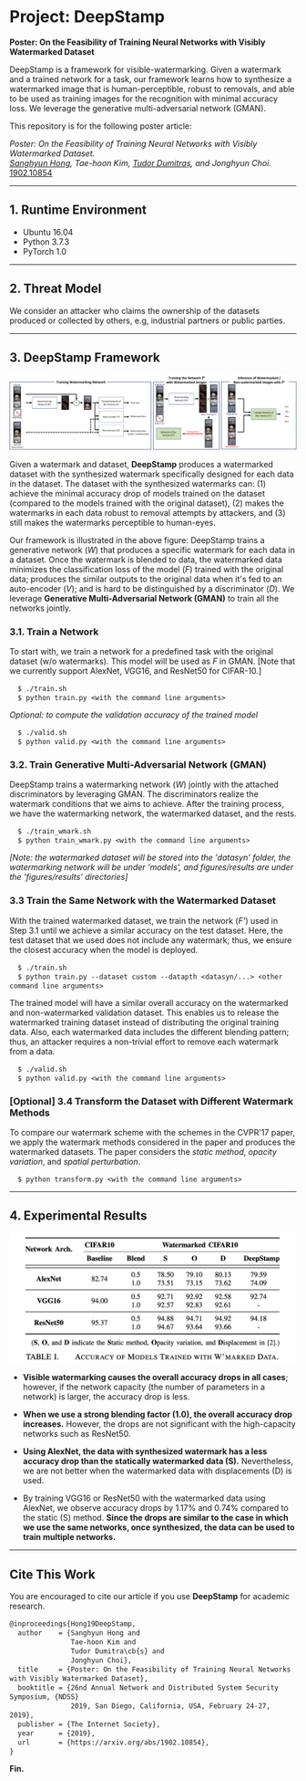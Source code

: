 # Project: DeepStamp

**Poster: On the Feasibility of Training Neural Networks with Visibly Watermarked Dataset**

DeepStamp is a framework for visible-watermarking. Given a watermark and a trained network for a task, our framework learns how to synthesize a watermarked image that is human-perceptible, robust to removals, and able to be used as training images for the recognition with minimal accuracy loss. We leverage the generative multi-adversarial network (GMAN).

This repository is for the following poster article:

*Poster: On the Feasibility of Training Neural Networks with Visibly Watermarked Dataset.* </br>
*[Sanghyun Hong](http://sanghyun-hong.com), Tae-hoon Kim, [Tudor Dumitraș](http://users.umiacs.umd.edu/~tdumitra/), and Jonghyun Choi.* </br>
[1902.10854](https://arxiv.org/abs/1902.10854)

----

## 1. Runtime Environment

 - Ubuntu 16.04
 - Python 3.7.3
 - PyTorch 1.0

----

## 2. Threat Model

We consider an attacker who claims the ownership of
the datasets produced or collected by others, e.g, industrial
partners or public parties.

----

## 3. DeepStamp Framework

![DeepStamp Framework](resources/framework.png)

Given a watermark and dataset, **DeepStamp** produces a watermarked dataset with the synthesized watermark specifically designed for each data in the dataset. The dataset with the synthesized watermarks can: (1) achieve the minimal accuracy drop of models trained on the dataset (compared to the models trained with the original dataset), (2) makes the watermarks in each data robust to removal attempts by attackers, and (3) still makes the watermarks perceptible to human-eyes.

Our framework is illustrated in the above figure: DeepStamp trains a generative network (*W*) that produces a specific watermark for each data in a dataset. Once the watermark is blended to data, the watermarked data minimizes the classification loss of the model (*F*) trained with the original data; produces the similar outputs to the original data when it's fed to an auto-encoder (*V*); and is hard to be distinguished by a discriminator (*D*). We leverage **Generative Multi-Adversarial Network (GMAN)** to train all the networks jointly.

### 3.1. Train a Network

To start with, we train a network for a predefined task with the original dataset (w/o watermarks). This model will be used as *F* in GMAN. [Note that we currently support AlexNet, VGG16, and ResNet50 for CIFAR-10.]

      $ ./train.sh
      $ python train.py <with the command line arguments>

*Optional: to compute the validation accuracy of the trained model*

      $ ./valid.sh
      $ python valid.py <with the command line arguments>


### 3.2. Train Generative Multi-Adversarial Network (GMAN)

DeepStamp trains a watermarking network (*W*) jointly with the attached discriminators by leveraging GMAN. The discriminators realize the watermark conditions that we aims to achieve. After the training process, we have the watermarking network, the watermarked dataset, and the rests.

      $ ./train_wmark.sh
      $ python train_wmark.py <with the command line arguments>

*[Note: the watermarked dataset will be stored into the 'datasyn' folder, the watermarking network will be under 'models', and figures/results are under the 'figures/results' directories]*


### 3.3 Train the Same Network with the Watermarked Dataset

With the trained watermarked dataset, we train the network (*F'*) used in Step 3.1 until we achieve a similar accuracy on the test dataset. Here, the test dataset that we used does not include any watermark; thus, we ensure the closest accuracy when the model is deployed.

      $ ./train.sh
      $ python train.py --dataset custom --datapth <datasyn/...> <other command line arguments>

The trained model will have a similar overall accuracy on the watermarked and non-watermarked validation dataset. This enables us to release the watermarked training dataset instead of distributing the original training data. Also, each watermarked data includes the different blending pattern; thus, an attacker requires a non-trivial effort to remove each watermark from a data.

      $ ./valid.sh
      $ python valid.py <with the command line arguments>

### [Optional] 3.4 Transform the Dataset with Different Watermark Methods

To compare our watermark scheme with the schemes in the CVPR'17 paper, we apply the watermark methods considered in the paper and produces the watermarked datasets. The paper considers the *static method*, *opacity variation*, and *spatial perturbation*.

      $ python transform.py <with the command line arguments>

----

## 4. Experimental Results

![DeepStamp Framework](resources/results.png)

- **Visible watermarking causes the overall accuracy drops in all cases**; however, if the network capacity (the number of parameters in a network) is larger, the accuracy drop is less.

- **When we use a strong blending factor (1.0), the overall accuracy drop increases.** However, the drops are not significant with the high-capacity networks such as ResNet50.

- **Using AlexNet, the data with synthesized watermark has a less accuracy drop than the statically watermarked data (S).** Nevertheless, we are not better when the watermarked data with displacements (D) is used.

- By training VGG16 or ResNet50 with the watermarked data using AlexNet, we observe accuracy drops by 1.17% and 0.74% compared to the static (S) method. **Since the drops are similar to the case in which we use the same networks, once synthesized, the data can be used to train multiple networks.**

----

## Cite This Work

You are encouraged to cite our article if you use **DeepStamp** for academic research.

```
@inproceedings{Hong19DeepStamp,
  author    = {Sanghyun Hong and
               Tae-hoon Kim and
               Tudor Dumitra\cb{s} and
               Jonghyun Choi},
  title     = {Poster: On the Feasibility of Training Neural Networks with Visibly Watermarked Dataset},
  booktitle = {26nd Annual Network and Distributed System Security Symposium, {NDSS}
               2019, San Diego, California, USA, February 24-27, 2019},
  publisher = {The Internet Society},
  year      = {2019},
  url       = {https://arxiv.org/abs/1902.10854},
}
```

**Fin.**

